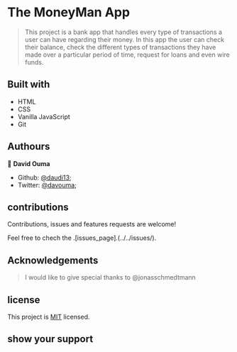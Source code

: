 
# The MoneyMan App

> This project is a bank app that handles every type of transactions a user can have regarding their money. In this app the user can check their balance, check the different types of transactions they have made over a particular period of time, request for loans and even wire funds. 

## Built with

- HTML
- CSS
- Vanilla JavaScript
- Git

## Authours 

👤 **David Ouma**

- Github: [@daudi13](https://github.com/daudi13);
- Twitter: [@davouma](https://twitter.com/davouma13);

## contributions

Contributions, issues and features requests are welcome!

Feel free to chech the .[issues_page].(../../issues/).


## Acknowledgements

> I would like to give special thanks to @jonasschmedtmann

## license 

This project is [MIT](./MIT.md) licensed.

## show your support 


